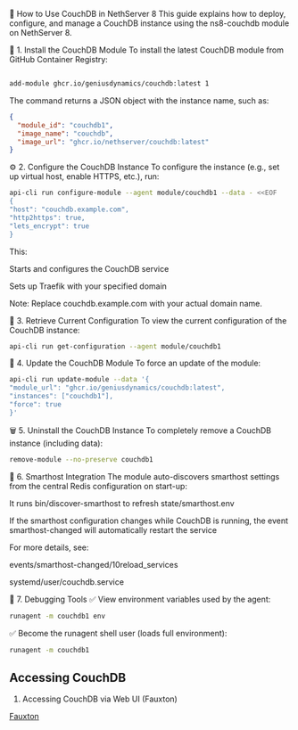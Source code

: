 📘 How to Use CouchDB in NethServer 8
This guide explains how to deploy, configure, and manage a CouchDB instance using the ns8-couchdb module on NethServer 8.

🚀 1. Install the CouchDB Module
To install the latest CouchDB module from GitHub Container Registry:

```bash

add-module ghcr.io/geniusdynamics/couchdb:latest 1
```

The command returns a JSON object with the instance name, such as:

```json
{
  "module_id": "couchdb1",
  "image_name": "couchdb",
  "image_url": "ghcr.io/nethserver/couchdb:latest"
}
```

⚙️ 2. Configure the CouchDB Instance
To configure the instance (e.g., set up virtual host, enable HTTPS, etc.), run:

```bash
api-cli run configure-module --agent module/couchdb1 --data - <<EOF
{
"host": "couchdb.example.com",
"http2https": true,
"lets_encrypt": true
}
```

This:

Starts and configures the CouchDB service

Sets up Traefik with your specified domain

Note: Replace couchdb.example.com with your actual domain name.

🧾 3. Retrieve Current Configuration
To view the current configuration of the CouchDB instance:

```bash
api-cli run get-configuration --agent module/couchdb1
```

🔄 4. Update the CouchDB Module
To force an update of the module:

```bash
api-cli run update-module --data '{
"module_url": "ghcr.io/geniusdynamics/couchdb:latest",
"instances": ["couchdb1"],
"force": true
}'
```

🗑️ 5. Uninstall the CouchDB Instance
To completely remove a CouchDB instance (including data):

```bash
remove-module --no-preserve couchdb1
```

📨 6. Smarthost Integration
The module auto-discovers smarthost settings from the central Redis configuration on start-up:

It runs bin/discover-smarthost to refresh state/smarthost.env

If the smarthost configuration changes while CouchDB is running, the event smarthost-changed will automatically restart the service

For more details, see:

events/smarthost-changed/10reload_services

systemd/user/couchdb.service

🧪 7. Debugging Tools
✅ View environment variables used by the agent:

```bash
runagent -m couchdb1 env
```

✅ Become the runagent shell user (loads full environment):

```bash
runagent -m couchdb1
```

## Accessing CouchDB

1. Accessing CouchDB via Web UI (Fauxton)

[Fauxton](https://couchdb.apache.org/#download)
